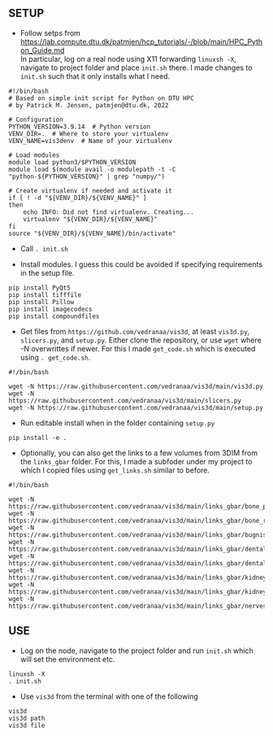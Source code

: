 ## SETUP

- Follow setps from 
https://lab.compute.dtu.dk/patmjen/hcp_tutorials/-/blob/main/HPC_Python_Guide.md  
In particular, log on a real node using X11 forwarding `linuxsh -X`, navigate to project folder and place `init.sh` there. I made changes to `init.sh` such that it only installs what I need. 

```
#!/bin/bash
# Based on simple init script for Python on DTU HPC
# by Patrick M. Jensen, patmjen@dtu.dk, 2022

# Configuration
PYTHON_VERSION=3.9.14  # Python version
VENV_DIR=.  # Where to store your virtualenv
VENV_NAME=vis3denv  # Name of your virtualenv

# Load modules
module load python3/$PYTHON_VERSION
module load $(module avail -o modulepath -t -C "python-${PYTHON_VERSION}" | grep "numpy/")

# Create virtualenv if needed and activate it
if [ ! -d "${VENV_DIR}/${VENV_NAME}" ]
then
    echo INFO: Did not find virtualenv. Creating...
    virtualenv "${VENV_DIR}/${VENV_NAME}"
fi
source "${VENV_DIR}/${VENV_NAME}/bin/activate"
```

- Call `. init.sh`

- Install modules. I guess this could be avoided if specifying requirements in the setup file.
```
pip install PyQt5
pip install tifffile
pip install Pillow
pip install imagecodecs
pip install compoundfiles
```
- Get files from `https://github.com/vedranaa/vis3d`, at least `vis3d.py`, `slicers.py`, and `setup.py`. Either clone the repository, or use  `wget` where -N overwrittes if newer. For this I made  `get_code.sh` which is executed using `. get_code.sh`.
```
#!/bin/bash

wget -N https://raw.githubusercontent.com/vedranaa/vis3d/main/vis3d.py 
wget -N https://raw.githubusercontent.com/vedranaa/vis3d/main/slicers.py 
wget -N https://raw.githubusercontent.com/vedranaa/vis3d/main/setup.py
````

- Run editable install when in the folder containing `setup.py`
```
pip install -e .
```

- Optionally, you can also get the links to a few volumes from 3DIM from the `links_gbar` folder. For this, I made a subfoder under my project to which I copied files using `get_links.sh` similar to before. 

```
#!/bin/bash

wget -N https://raw.githubusercontent.com/vedranaa/vis3d/main/links_gbar/bone_projections.txt 
wget -N https://raw.githubusercontent.com/vedranaa/vis3d/main/links_gbar/bone_reconstruction.txt 
wget -N https://raw.githubusercontent.com/vedranaa/vis3d/main/links_gbar/bugnist.txt 
wget -N https://raw.githubusercontent.com/vedranaa/vis3d/main/links_gbar/dental_implant_silk.txt 
wget -N https://raw.githubusercontent.com/vedranaa/vis3d/main/links_gbar/dental_implant_stitched.txt 
wget -N https://raw.githubusercontent.com/vedranaa/vis3d/main/links_gbar/kidney_elettra.txt 
wget -N https://raw.githubusercontent.com/vedranaa/vis3d/main/links_gbar/kidney_rat3.txt 
wget -N https://raw.githubusercontent.com/vedranaa/vis3d/main/links_gbar/nerves_part_url.txt 
````


## USE
- Log on the node, navigate to the project folder and run `init.sh` which will set the environment etc.

```
linuxsh -X
. init.sh
```

- Use `vis3d` from the terminal with one of the following
```
vis3d
vis3d path
vis3d file 
```

